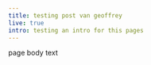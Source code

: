 ```yaml
---
title: testing post van geoffrey
live: true
intro: testing an intro for this pages
---
```


page body text
